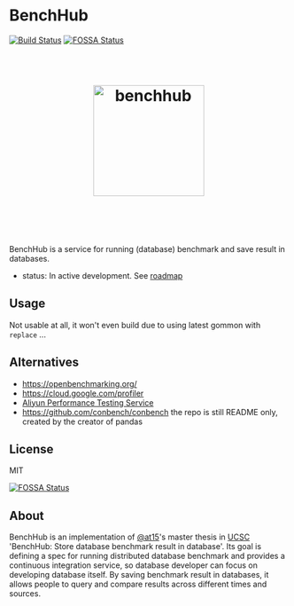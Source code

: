 # BenchHub

[![Build Status](https://travis-ci.org/benchhub/benchhub.svg?branch=master)](https://travis-ci.org/benchhub/benchhub)
[![FOSSA Status](https://app.fossa.io/api/projects/git%2Bgithub.com%2Fbenchhub%2Fbenchhub.svg?type=shield)](https://app.fossa.io/projects/git%2Bgithub.com%2Fbenchhub%2Fbenchhub?ref=badge_shield)

<h1 align="center">
	<br>
	<img width="200" src="https://avatars3.githubusercontent.com/u/32344687" alt="benchhub">
	<br>
	<br>
	<br>
</h1>

BenchHub is a service for running (database) benchmark and save result in databases.

- status: In active development. See [roadmap](doc/README.md#roadmap)

## Usage

Not usable at all, it won't even build due to using latest gommon with `replace` ...

## Alternatives

- https://openbenchmarking.org/
- https://cloud.google.com/profiler
- [Aliyun Performance Testing Service](https://www.aliyun.com/product/pts)
- https://github.com/conbench/conbench the repo is still README only, created by the creator of pandas

## License

MIT

[![FOSSA Status](https://app.fossa.io/api/projects/git%2Bgithub.com%2Fbenchhub%2Fbenchhub.svg?type=large)](https://app.fossa.io/projects/git%2Bgithub.com%2Fbenchhub%2Fbenchhub?ref=badge_large)

## About

BenchHub is an implementation of [@at15](https://github.com/at15)'s master thesis in [UCSC](https://www.ucsc.edu/) 'BenchHub: Store database benchmark result in database'.
Its goal is defining a spec for running distributed database benchmark and provides a continuous integration service, so database developer can focus on developing database itself.
By saving benchmark result in databases, it allows people to query and compare results across different times and sources.
